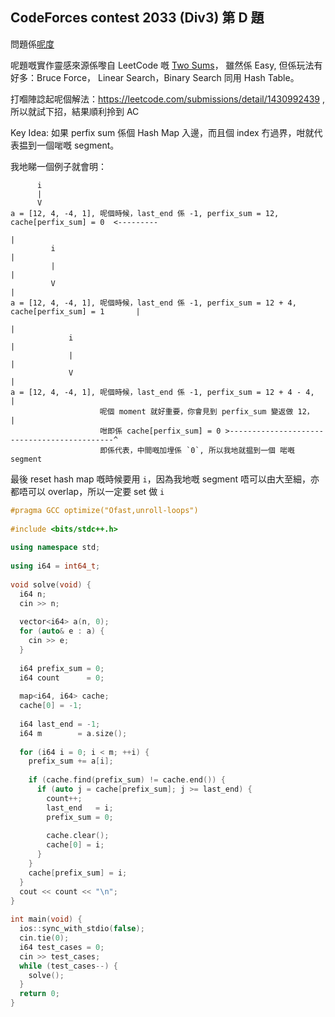 ## CodeForces contest 2033 (Div3) 第 D 題

問題係[呢度](https://codeforces.com/contest/2033/problem/D)

呢題嘅實作靈感來源係嚟自 LeetCode 嘅 [Two Sums](https://leetcode.com/problems/two-sum/description/)，
雖然係 Easy, 但係玩法有好多：Bruce Force， Linear Search，Binary Search 同用 Hash Table。

打嗰陣諗起呢個解法：https://leetcode.com/submissions/detail/1430992439 ,所以就試下招，結果順利拎到 AC

Key Idea: 如果 perfix sum 係個 Hash Map 入邊，而且個 index 冇過界，咁就代表揾到一個啱嘅 segment。

我地睇一個例子就會明：
```
      i
      |
      V
a = [12, 4, -4, 1], 呢個時候，last_end 係 -1, perfix_sum = 12, cache[perfix_sum] = 0  <---------
                                                                                             |
         i                                                                                   |
         |                                                                                   |
         V                                                                                   |
a = [12, 4, -4, 1], 呢個時候，last_end 係 -1, perfix_sum = 12 + 4, cache[perfix_sum] = 1       |
                                                                                             |
             i                                                                               |
             |                                                                               |
             V                                                                               |
a = [12, 4, -4, 1], 呢個時候，last_end 係 -1, perfix_sum = 12 + 4 - 4,                         |
　　　　　　　　　　　　呢個 moment 就好重要，你會見到 perfix_sum 變返做 12，                         |
                    咁即係 cache[perfix_sum] = 0 >--------------------------------------------^ 
                    即係代表，中間嘅加埋係 `0`, 所以我地就揾到一個 啱嘅 segment
```

最後 reset hash map 嘅時候要用 `i`，因為我地嘅 segment 唔可以由大至細，亦都唔可以 overlap，所以一定要 set 做 `i`

```cpp
#pragma GCC optimize("Ofast,unroll-loops")
  
#include <bits/stdc++.h>
  
using namespace std;
  
using i64 = int64_t;
  
void solve(void) {
  i64 n;
  cin >> n;
  
  vector<i64> a(n, 0);
  for (auto& e : a) {
    cin >> e;
  }
  
  i64 prefix_sum = 0;
  i64 count      = 0;
  
  map<i64, i64> cache;
  cache[0] = -1;
  
  i64 last_end = -1;
  i64 m        = a.size();
  
  for (i64 i = 0; i < m; ++i) {
    prefix_sum += a[i];
  
    if (cache.find(prefix_sum) != cache.end()) {
      if (auto j = cache[prefix_sum]; j >= last_end) {
        count++;
        last_end   = i;
        prefix_sum = 0;
  
        cache.clear();
        cache[0] = i;
      }
    }
    cache[prefix_sum] = i;
  }
  cout << count << "\n";
}
  
int main(void) {
  ios::sync_with_stdio(false);
  cin.tie(0);
  i64 test_cases = 0;
  cin >> test_cases;
  while (test_cases--) {
    solve();
  }
  return 0;
}
```